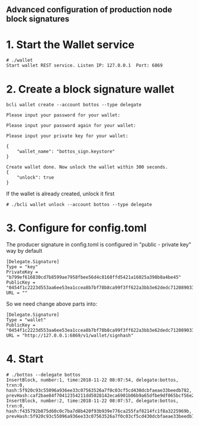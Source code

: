 
Advanced configuration of production node block signatures
-----------

# 1. Start the Wallet service

```
# ./wallet 
Start wallet REST service. Listen IP: 127.0.0.1  Port: 6869
```

# 2. Create a block signature wallet

```
bcli wallet create --account bottos --type delegate

Please input your password for your wallet: 

Please input your password again for your wallet: 

Please input your private key for your wallet: 

{
    "wallet_name": "bottos_sign.keystore"
}

Create wallet done. Now unlock the wallet within 300 seconds.
{
    "unlock": true
}
```


If the wallet is already created, unlock it first

```
# ./bcli wallet unlock --account bottos --type delegate
```

# 3. Configure for config.toml

The producer signature in config.toml is configured in "public - private key" way by default

```
[Delegate.Signature]
Type = "key"
PrivateKey = "b799ef616830cd7b8599ae7958fbee56d4c8168ffd5421a16025a398b8a4be45"
PublicKey = "0454f1c2223d553aa6ee53ea1ccea8b7bf78b8ca99f3ff622a3bb3e62dedc712089033d6091d77296547bc071022ca2838c9e86dec29667cf740e5c9e654b6127f"
URL = ""
```
So we need change above parts into:

```
[Delegate.Signature]
Type = "wallet"
PublicKey = "0454f1c2223d553aa6ee53ea1ccea8b7bf78b8ca99f3ff622a3bb3e62dedc712089033d6091d77296547bc071022ca2838c9e86dec29667cf740e5c9e654b6127f"
URL = "http://127.0.0.1:6869/v1/wallet/signhash"
```
# 4. Start
```
# ./bottos --delegate bottos
InsertBlock, number:1, time:2018-11-22 08:07:54, delegate:bottos, trxn:0, hash:5f920c93c55096a936ee33c07563526a7f0c03cf5cd430dcbfaeae33beedb782, prevHash:caf2bae84f70412354211dd5028142eca6901b06b9a65dfbe9df065bcf56e291
InsertBlock, number:2, time:2018-11-22 08:07:57, delegate:bottos, trxn:0, hash:f435792b875d60c0c7ba7d8b420f93b939e776ca255faf8214fc1f8a3225969b, prevHash:5f920c93c55096a936ee33c07563526a7f0c03cf5cd430dcbfaeae33beedb782
```

